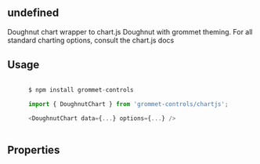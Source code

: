 ## undefined
Doughnut chart wrapper to chart.js Doughnut with grommet theming.
       For all standard charting options, consult the chart.js docs
      

## Usage

```javascript

      $ npm install grommet-controls
 
      import { DoughnutChart } from 'grommet-controls/chartjs';

      <DoughnutChart data={...} options={...} />
    
```

## Properties

  